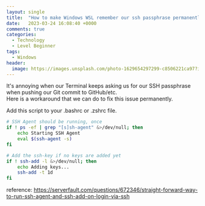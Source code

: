 ```yaml
---
layout: single
title:  "How to make Windows WSL remember our ssh passphrase permanently"
date:   2023-03-24 16:08:40 +0000
comments: true
categories:
  - Technology
  - Level Beginner
tags:
  - Windows
header:
  image: https://images.unsplash.com/photo-1629654297299-c8506221ca97?ixlib=rb-4.0.3&ixid=MnwxMjA3fDB8MHxwaG90by1wYWdlfHx8fGVufDB8fHx8&auto=format&fit=crop&w=1280&h=300&q=80
---
```


It's annoying when our Terminal keeps asking us for our SSH passphrase when pushing our Git commit to GitHub/etc.  
Here is a workaround that we can do to fix this issue permanently.

Add this script to your .bashrc or .zshrc file.

```bash
# SSH Agent should be running, once
if ! ps -ef | grep "[s]sh-agent" &>/dev/null; then
    echo Starting SSH Agent
    eval $(ssh-agent -s)
fi

# Add the ssh-key if no keys are added yet
if ! ssh-add -l &>/dev/null; then
    echo Adding keys...
    ssh-add -t 1d
fi
```

reference: https://serverfault.com/questions/672346/straight-forward-way-to-run-ssh-agent-and-ssh-add-on-login-via-ssh